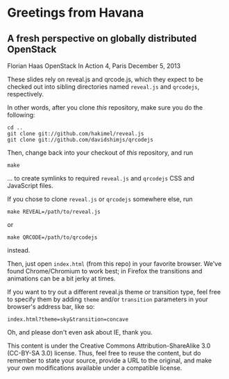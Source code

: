 # Greetings from Havana
## A fresh perspective on globally distributed OpenStack

Florian Haas
OpenStack In Action 4, Paris
December 5, 2013

These slides rely on reveal.js and qrcode.js, which they expect to be
checked out into sibling directories named `reveal.js` and `qrcodejs`,
respectively.

In other words, after you clone _this_ repository, make sure you do
the following:

    cd ..
    git clone git://github.com/hakimel/reveal.js
	git clone git://github.com/davidshimjs/qrcodejs

Then, change back into your checkout of _this_ repository, and run

    make

... to create symlinks to required `reveal.js` and `qrcodejs` CSS and
JavaScript files.

If you chose to clone `reveal.js` or `qrcodejs` somewhere else, run

    make REVEAL=/path/to/reveal.js

or

    make QRCODE=/path/to/qrcodejs

instead.

Then, just open `index.html` (from this repo) in your favorite browser.
We've found Chrome/Chromium to work best; in Firefox the transitions and
animations can be a bit jerky at times.

If you want to try out a different reveal.js theme or transition type,
feel free to specify them by adding `theme` and/or `transition`
parameters in your browser's address bar, like so:

    index.html?theme=sky&transition=concave

Oh, and please don't even ask about IE, thank you.

This content is under the Creative Commons Attribution-ShareAlike 3.0
(CC-BY-SA 3.0) license. Thus, feel free to reuse the content, but do
remember to state your source, provide a URL to the original, and make
your own modifications available under a compatible license.
